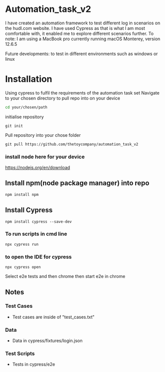 # Automation_task_v2

I have created an automation framework to test different log in scenarios on the hudl.com website. 
I have used Cypress as that is what I am most comfortable with, it enabled me to explore different scenarios further.
To note: I am using a MacBook pro currently running macOS Monterey, version 12.6.5

Future developments: to test in different environments such as windows or linux

# Installation
Using cypress to fulfil the requirements of the automation task set
Navigate to your chosen directory to pull repo into on your device
```bash
cd your/chosen/path
```
initialise repository
```
git init
```
Pull repository into your chose folder
```
git pull https://github.com/thetoycompany/automation_task_v2
```
### install node here for your device
https://nodejs.org/en/download 

## Install npm(node package manager) into repo
```bash
npm install npm
```
## Install Cypress
```
npm install cypress --save-dev
```

### To run scripts in cmd line

```
npx cypress run
```

###  to open the IDE for cypress 
```
npx cypress open
```
Select e2e tests and then chrome then start e2e in chrome


## Notes

### Test Cases
- Test cases are inside of "test_cases.txt"

### Data

- Data in cypress/fixtures/login.json

### Test Scripts
- Tests in cypress/e2e
